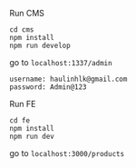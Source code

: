 Run CMS
```
cd cms
npm install
npm run develop
```
go to ```localhost:1337/admin```
```
username: haulinhlk@gmail.com
password: Admin@123
```

Run FE
```
cd fe
npm install
npm run dev
```

go to ```localhost:3000/products```

